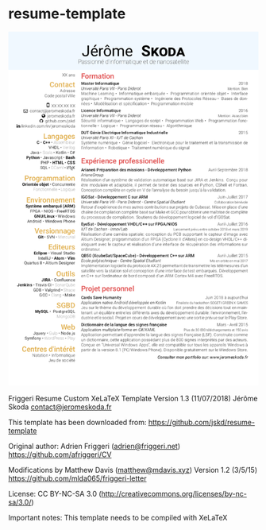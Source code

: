 # resume-template

![screen](screen/screen.png)

Friggeri Resume Custom
XeLaTeX Template
Version 1.3 (11/07/2018)
Jérôme Skoda <contact@jeromeskoda.fr>

This template has been downloaded from:
https://github.com/jskd/resume-template

Original author:
Adrien Friggeri (adrien@friggeri.net)
https://github.com/afriggeri/CV

Modifications by Matthew Davis (matthew@mdavis.xyz)
Version 1.2 (3/5/15)
https://github.com/mlda065/friggeri-letter

License:
CC BY-NC-SA 3.0 (http://creativecommons.org/licenses/by-nc-sa/3.0/)

Important notes:
This template needs to be compiled with XeLaTeX
